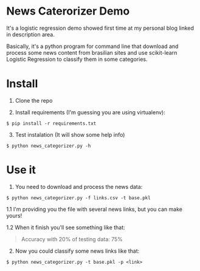 # News Caterorizer Demo

It's a logistic regression demo showed first time at my personal blog linked in description area.

Basically, it's a python program for command line that download and process some news content from brasilian sites and use scikit-learn Logistic Regression to classify them in some categories.

# Install

1. Clone the repo

2. Install requirements (I'm guessing you are using virtualenv):
```
$ pip install -r requirements.txt
```

3. Test instalation (It will show some help info)
```
$ python news_categorizer.py -h
```

# Use it

1. You need to download and process the news data:
```
$ python news_categorizer.py -f links.csv -t base.pkl
```

1.1 I'm providing you the file with several news links, but you can make yours!

1.2 When it finish you'll see something like that:
> Accuracy with 20% of testing data: 75%

2. Now you could classify some news links like that:
```
$ python news_categorizer.py -t base.pkl -p <link>
```
